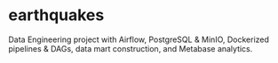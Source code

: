 # earthquakes
Data Engineering project with Airflow, PostgreSQL &amp; MinIO, Dockerized pipelines &amp; DAGs, data mart construction, and Metabase analytics.
